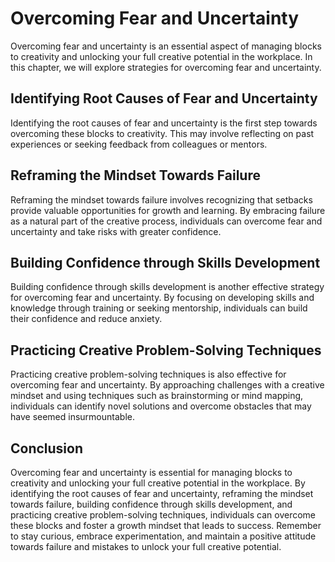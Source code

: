 Overcoming Fear and Uncertainty
=========================================================================

Overcoming fear and uncertainty is an essential aspect of managing blocks to creativity and unlocking your full creative potential in the workplace. In this chapter, we will explore strategies for overcoming fear and uncertainty.

Identifying Root Causes of Fear and Uncertainty
-----------------------------------------------

Identifying the root causes of fear and uncertainty is the first step towards overcoming these blocks to creativity. This may involve reflecting on past experiences or seeking feedback from colleagues or mentors.

Reframing the Mindset Towards Failure
-------------------------------------

Reframing the mindset towards failure involves recognizing that setbacks provide valuable opportunities for growth and learning. By embracing failure as a natural part of the creative process, individuals can overcome fear and uncertainty and take risks with greater confidence.

Building Confidence through Skills Development
----------------------------------------------

Building confidence through skills development is another effective strategy for overcoming fear and uncertainty. By focusing on developing skills and knowledge through training or seeking mentorship, individuals can build their confidence and reduce anxiety.

Practicing Creative Problem-Solving Techniques
----------------------------------------------

Practicing creative problem-solving techniques is also effective for overcoming fear and uncertainty. By approaching challenges with a creative mindset and using techniques such as brainstorming or mind mapping, individuals can identify novel solutions and overcome obstacles that may have seemed insurmountable.

Conclusion
----------

Overcoming fear and uncertainty is essential for managing blocks to creativity and unlocking your full creative potential in the workplace. By identifying the root causes of fear and uncertainty, reframing the mindset towards failure, building confidence through skills development, and practicing creative problem-solving techniques, individuals can overcome these blocks and foster a growth mindset that leads to success. Remember to stay curious, embrace experimentation, and maintain a positive attitude towards failure and mistakes to unlock your full creative potential.
